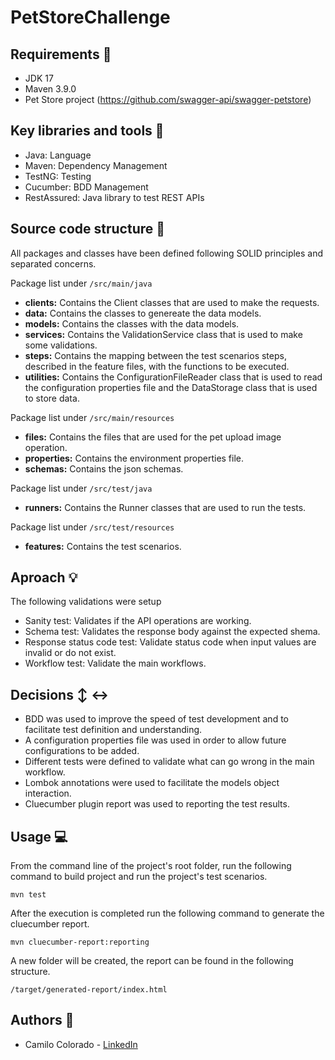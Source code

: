 # PetStoreChallenge
## Requirements :page_with_curl:
- JDK 17
- Maven 3.9.0
- Pet Store project (https://github.com/swagger-api/swagger-petstore)

## Key libraries and tools :wrench:
- Java: Language
- Maven: Dependency Management
- TestNG: Testing
- Cucumber: BDD Management
- RestAssured: Java library to test REST APIs

## Source code structure :file_folder:
All packages and classes have been defined following SOLID principles and separated concerns.

Package list under ```/src/main/java```

- **clients:** Contains the Client classes that are used to make the requests.
- **data:** Contains the classes to genereate the data models.
- **models:** Contains the classes with the data models.
- **services:** Contains the ValidationService class that is used to make some validations.
- **steps:** Contains the mapping between the test scenarios steps, described  in the feature files, with the functions to be executed.
- **utilities:** Contains the ConfigurationFileReader class that is used to read the configuration properties file and the DataStorage class that is used to store data.

Package list under ```/src/main/resources```

- **files:** Contains the files that are used for the pet upload image operation.
- **properties:** Contains the environment properties file.
- **schemas:** Contains the json schemas.

Package list under ```/src/test/java```

- **runners:** Contains the Runner classes that are used to run the tests.

Package list under ```/src/test/resources```

- **features:** Contains the test scenarios.

## Aproach :bulb:
The following validations were setup
- Sanity test: Validates if the API operations are working.
- Schema test: Validates the response body against the expected shema.
- Response status code test: Validate status code when input values are invalid or do not exist.
- Workflow test: Validate the main workflows.

## Decisions :arrow_up_down: :left_right_arrow:
- BDD was used to improve the speed of test development and to facilitate test definition and understanding.
- A configuration properties file was used in order to allow future configurations to be added.
- Different tests were defined to validate what can go wrong in the main workflow.
- Lombok annotations were used to facilitate the models object interaction.
- Cluecumber plugin report was used to reporting the test results.

## Usage :computer:
From the command line of the project's root folder, run the following command to build project and run the project's test scenarios.

```mvn test```

After the execution is completed run the following command to generate the cluecumber report.

```mvn cluecumber-report:reporting```

A new folder will be created, the report can be found in the following structure.

```/target/generated-report/index.html```

## Authors :bust_in_silhouette:
- Camilo Colorado - [LinkedIn](https://www.linkedin.com/in/camilo-andres-colorado-ramos)
